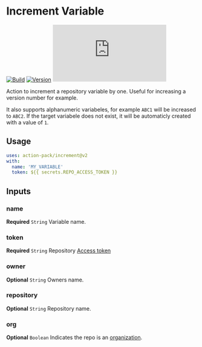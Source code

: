 # Increment Variable
[![Build](https://github.com/action-pack/increment/actions/workflows/build.yml/badge.svg)](https://github.com/action-pack/increment/)
[![Version](https://img.shields.io/github/v/tag/action-pack/increment?label=version&sort=semver&color=066da5)](https://github.com/marketplace/actions/increment-variable)
[![Size](https://img.shields.io/github/size/action-pack/increment/dist/index.js?branch=release/v2.0&label=size&color=066da5)](https://github.com/action-pack/increment/)

Action to increment a repository variable by one. Useful for increasing a version number for example.

It also supports alphanumeric variabeles, for example `ABC1` will be increased to `ABC2`. If the target variabele does not exist, it will be automaticly created with a value of `1`.

## Usage

```YAML
uses: action-pack/increment@v2
with:
  name: 'MY_VARIABLE'
  token: ${{ secrets.REPO_ACCESS_TOKEN }}
```

## Inputs

### name

**Required** `String` Variable name.

### token

**Required** `String` Repository [Access token](https://docs.github.com/en/github/authenticating-to-github/creating-a-personal-access-token)

### owner

**Optional** `String` Owners name.

### repository

**Optional** `String` Repository name.

### org

**Optional** `Boolean` Indicates the repo is an [organization](https://docs.github.com/en/github/setting-up-and-managing-organizations-and-teams/about-organizations).
